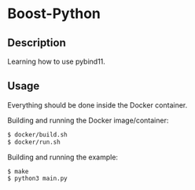 # Boost-Python

## Description
Learning how to use pybind11.

## Usage
Everything should be done inside the Docker container.

Building and running the Docker image/container:
```bash
$ docker/build.sh
$ docker/run.sh
```

Building and running the example:
```bash
$ make
$ python3 main.py
```